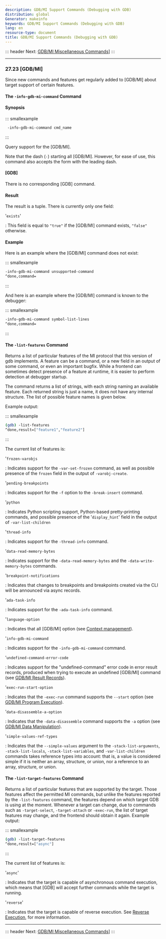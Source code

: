 ```yaml
---
description: GDB/MI Support Commands (Debugging with GDB)
distribution: global
Generator: makeinfo
keywords: GDB/MI Support Commands (Debugging with GDB)
lang: en
resource-type: document
title: GDB/MI Support Commands (Debugging with GDB)
---
```

::: header
Next: [GDB/MI Miscellaneous Commands](GDB_002fMI-Miscellaneous-Commands.html#GDB_002fMI-Miscellaneous-Commands)]
:::

---

### 27.23 [GDB/MI]

Since new commands and features get regularly added to [GDB/MI] about target support of certain features.

#### The `-info-gdb-mi-command` Command

#### Synopsis

::: smallexample

```bash
 -info-gdb-mi-command cmd_name
```

:::

Query support for the [GDB/MI].

Note that the dash (`-`) starting all [GDB/MI]. However, for ease of use, this command also accepts the form with the leading dash.

#### [GDB]

There is no corresponding [GDB] command.

#### Result

The result is a tuple. There is currently only one field:

'`exists`'

:   This field is equal to `"true"` if the [GDB/MI] command exists, `"false"` otherwise.

#### Example

Here is an example where the [GDB/MI] command does not exist:

::: smallexample

```bash
-info-gdb-mi-command unsupported-command
^done,command=
```

:::

And here is an example where the [GDB/MI] command is known to the debugger:

::: smallexample

```bash
-info-gdb-mi-command symbol-list-lines
^done,command=
```

:::

#### The `-list-features` Command

Returns a list of particular features of the MI protocol that this version of gdb implements. A feature can be a command, or a new field in an output of some command, or even an important bugfix. While a frontend can sometimes detect presence of a feature at runtime, it is easier to perform detection at debugger startup.

The command returns a list of strings, with each string naming an available feature. Each returned string is just a name, it does not have any internal structure. The list of possible feature names is given below.

Example output:

::: smallexample

```bash
(gdb) -list-features
^done,result=["feature1","feature2"]
```

:::

The current list of features is:

'`frozen-varobjs`

:   Indicates support for the `-var-set-frozen` command, as well as possible presence of the `frozen` field in the output of `-varobj-create`.

'`pending-breakpoints`

:   Indicates support for the `-f` option to the `-break-insert` command.

'`python`

:   Indicates Python scripting support, Python-based pretty-printing commands, and possible presence of the '`display_hint`' field in the output of `-var-list-children`

'`thread-info`

:   Indicates support for the `-thread-info` command.

'`data-read-memory-bytes`

:   Indicates support for the `-data-read-memory-bytes` and the `-data-write-memory-bytes` commands.

'`breakpoint-notifications`

:   Indicates that changes to breakpoints and breakpoints created via the CLI will be announced via async records.

'`ada-task-info`

:   Indicates support for the `-ada-task-info` command.

'`language-option`

:   Indicates that all [GDB/MI] option (see [Context management](Context-management.html#Context-management)).

'`info-gdb-mi-command`

:   Indicates support for the `-info-gdb-mi-command` command.

'`undefined-command-error-code`

:   Indicates support for the \"undefined-command\" error code in error result records, produced when trying to execute an undefined [GDB/MI] command (see [GDB/MI Result Records](GDB_002fMI-Result-Records.html#GDB_002fMI-Result-Records)).

'`exec-run-start-option`

:   Indicates that the `-exec-run` command supports the `--start` option (see [GDB/MI Program Execution](GDB_002fMI-Program-Execution.html#GDB_002fMI-Program-Execution)).

'`data-disassemble-a-option`

:   Indicates that the `-data-disassemble` command supports the `-a` option (see [GDB/MI Data Manipulation](GDB_002fMI-Data-Manipulation.html#GDB_002fMI-Data-Manipulation)).

'`simple-values-ref-types`

:   Indicates that the `--simple-values` argument to the `-stack-list-arguments`, `-stack-list-locals`, `-stack-list-variables`, and `-var-list-children` commands takes reference types into account: that is, a value is considered simple if it is neither an array, structure, or union, nor a reference to an array, structure, or union.

#### The `-list-target-features` Command

Returns a list of particular features that are supported by the target. Those features affect the permitted MI commands, but unlike the features reported by the `-list-features` command, the features depend on which target GDB is using at the moment. Whenever a target can change, due to commands such as `-target-select`, `-target-attach` or `-exec-run`, the list of target features may change, and the frontend should obtain it again. Example output:

::: smallexample

```bash
(gdb) -list-target-features
^done,result=["async"]
```

:::

The current list of features is:

'`async`'

:   Indicates that the target is capable of asynchronous command execution, which means that [GDB] will accept further commands while the target is running.

'`reverse`'

:   Indicates that the target is capable of reverse execution. See [Reverse Execution](Reverse-Execution.html#Reverse-Execution), for more information.

---

::: header
Next: [GDB/MI Miscellaneous Commands](GDB_002fMI-Miscellaneous-Commands.html#GDB_002fMI-Miscellaneous-Commands)]
:::
